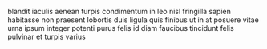 blandit iaculis aenean turpis condimentum in leo nisl fringilla sapien habitasse
non praesent lobortis duis ligula quis finibus ut in at posuere vitae urna
ipsum integer potenti purus felis id diam faucibus tincidunt felis pulvinar et
turpis varius